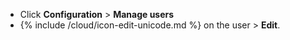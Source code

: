 * Click **Configuration** > **Manage users**
* {% include /cloud/icon-edit-unicode.md %} on the user > **Edit**.
